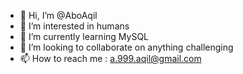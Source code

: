 - 👋 Hi, I’m @AboAqil
- 👀 I’m interested in humans 
- 🌱 I’m currently learning MySQL
- 💞️ I’m looking to collaborate on anything challenging 
- 📫 How to reach me : a.999.aqil@gmail.com

<!---
adamaqil/adamaqil is a ✨ special ✨ repository because its `README.md` (this file) appears on your GitHub profile.
You can click the Preview link to take a look at your changes.
--->
